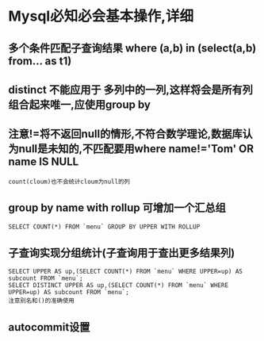 # Mysql必知必会基本操作,详细

## 多个条件匹配子查询结果 where (a,b) in (select(a,b) from... as t1)

## distinct 不能应用于 多列中的一列,这样将会是所有列组合起来唯一,应使用group by

## 注意!=将不返回null的情形,不符合数学理论,数据库认为null是未知的,不匹配要用where name!='Tom' OR name IS NULL
	count(cloum)也不会统计cloum为null的列
## group by name with rollup 可增加一个汇总组
	SELECT COUNT(*) FROM `menu` GROUP BY UPPER WITH ROLLUP
## 子查询实现分组统计(子查询用于查出更多结果列)
	SELECT UPPER AS up,(SELECT COUNT(*) FROM `menu` WHERE UPPER=up) AS subcount FROM `menu`;
	SELECT DISTINCT UPPER AS up,(SELECT COUNT(*) FROM `menu` WHERE UPPER=up) AS subcount FROM `menu`;
	注意别名和()的准确使用
## autocommit设置